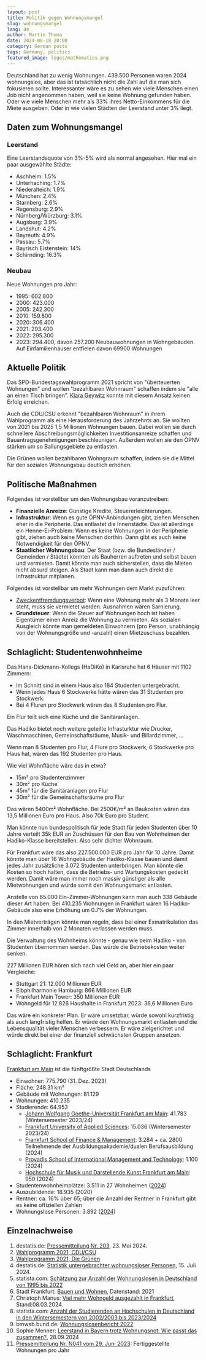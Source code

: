 ```yaml
---
layout: post
title: Politik gegen Wohnungsmangel
slug: wohnungsmangel
lang: de
author: Martin Thoma
date: 2024-08-18 20:00
category: German posts
tags: Germany, politics
featured_image: logos/mathematics.png
---
```

Deutschland hat zu wenig Wohnungen. 439.500 Personen waren 2024 wohnungslos,
aber das ist tatsächlich nicht die Zahl auf die man sich fokusieren sollte.
Interessanter wäre es zu sehen wie viele Menschen einen Job nicht angenommen
haben, weil sie keine Wohnung gefunden haben. Oder wie viele Menschen mehr als
33% ihres Netto-Einkommens für die Miete ausgeben. Oder in wie vielen Städten
der Leerstand unter 3% liegt.

## Daten zum Wohnungsmangel


### Leerstand

Eine Leerstandsquote von 3%-5% wird als normal angesehen. Hier mal ein paar
ausgewählte Städte:

* Aschheim: 1.5%
* Unterhaching: 1.7%
* Niederalteich: 1.9%
* München: 2.4%
* Starnberg: 2.6%
* Regensburg: 2.9%
* Nürnberg/Würzburg: 3.1%
* Augsburg: 3.9%
* Landshut: 4.2%
* Bayreuth: 4.9%
* Passau: 5.7%
* Bayrisch Eistenstein: 14%
* Schirnding: 16.3%

### Neubau

Neue Wohnungen pro Jahr:

* 1995: 602.800
* 2000: 423.000
* 2005: 242.300
* 2010: 159.800
* 2020: 306.400
* 2021: 293.400
* 2022: 295.300
* 2023: 294.400, davon 257.200 Neubauwohnungen in Wohngebäuden. Auf
        Einfamilienhäuser entfielen davon 69900 Wohnungen


## Aktuelle Politik

Das SPD-Bundestagswahlprogramm 2021 spricht von
"überteuerten Wohnungen" und wollen "bezahlbaren Wohnraum" schaffen indem sie
"alle an einen Tisch bringen". [Klara Geywitz](https://de.wikipedia.org/wiki/Klara_Geywitz)
konnte mit diesem Ansatz keinen Erfolg erreichen.

Auch die CDU/CSU erkennt "bezahlbaren Wohnraum" in ihrem Wahlprogramm als eine
Herausforderung des Jahrzehnts an. Sie wollten von 2021 bis 2025 1,5 Millionen
Wohnungen bauen. Dabei wollen sie durch schnellere Abschreibungsmöglichkeiten
Investitionsanreize schaffen und Bauantragsgenehmigungen beschleunigen. Außerdem
wollen sie den ÖPNV stärken um so Ballungsgebiete zu entlasten.

Die Grünen wollen bezahlbaren Wohngraum schaffen, indem sie die Mittel für den
sozialen Wohnungsbau deutlich erhöhen.

## Politische Maßnahmen

Folgendes ist vorstellbar um den Wohnungsbau voranzutreiben:

* **Finanzielle Anreize**: Günstige Kredite, Steuererleichterungen.
* **Infrastruktur**: Wenn es gute ÖPNV-Anbindungen gibt, ziehen Menschen eher
  in die Peripherie. Das entlastet die Innenstädte. Das ist allerdings ein
  Henne-Ei-Problem: Wenn es keine Wohnungen in der Peripherie gibt, ziehen auch
  keine Menschen dorthin. Dann gibt es auch keine Notwendigkeit für den ÖPNV.
* **Staatlicher Wohnungsbau**: Der Staat (bzw. die Bundesländer / Gemeinden / Städte)
  könnten als Bauherren auftreten und selbst bauen und vermieten. Damit könnte
  man auch sicherstellen, dass die Mieten nicht absurd steigen. Als Stadt
  kann man dann auch direkt die Infrastruktur mitplanen.

Folgendes ist vorstellbar um mehr Wohnungen dem Markt zuzuführen:

* [Zweckentfremdungsverbot](https://de.wikipedia.org/wiki/Wohnraumzweckentfremdung):
  Wenn eine Wohnung mehr als 3 Monate leer steht, muss sie vermietet werden.
  Ausnahmen wären Sarnierung.
* **Grundsteuer**: Wenn die Steuer auf Wohnungen hoch ist haben Eigentümer einen
  Anreiz die Wohnung zu vermieten. Als sozialen Ausgleich könnte man gemeldeten
  Einwohnern (pro Person, unabhängig von der Wohnungsgröße und -anzahl) einen
  Mietzuschuss bezahlen.


## Schlaglicht: Studentenwohnheime

Das Hans-Dickmann-Kollegs (HaDiKo) in Karlsruhe hat 6 Häuser mit 1102 Zimmern:

* Im Schnitt sind in einem Haus also 184 Studenten untergebracht.
* Wenn jedes Haus 6 Stockwerke hätte wären das 31 Studenten pro Stockwerk.
* Bei 4 Fluren pro Stockwerk wären das 8 Studenten pro Flur.

Ein Flur teilt sich eine Küche und die Sanitäranlagen.

Das Hadiko bietet noch weitere geteilte Infrasturktur wie Drucker,
Waschmaschinen, Gemeinschaftsräume, Musik- und Billardzimmer, ...

Wenn man 8 Studenten pro Flur, 4 Flure pro Stockwerk, 6 Stockwerke pro Haus hat,
wären das 192 Studenten pro Haus.

Wie viel Wohnfläche wäre das in etwa?

* 15m² pro Studentenzimmer
* 30m² pro Küche
* 45m² für die Sanitäranlagen pro Flur
* 30m² für die Gemeinschaftsräume pro Flur

Das wären 5400m² Wohnfläche. Bei 2500€/m² an Baukosten wären das 13,5 Millionen
Euro pro Haus. Also 70k Euro pro Student.

Man könnte nun bundespolitisch für jede Stadt für jeden Studenten über 10 Jahre
verteilt 35k EUR an Zuschüssen für den Bau von Wohnheimen der Hadiko-Klasse
bereitstellen. Also sehr dichter Wohnraum.

Für Frankfurt wäre das also 227.500.000 EUR pro Jahr für 10 Jahre. Damit könnte
man über 16 Wohngebäude der Hadiko-Klasse bauen und damit jedes Jahr zusätzliche
3.072 Studenten unterbringen. Man könnte die Kosten so hoch halten, dass die
Betriebs- und Wartungskosten gedeckt werden. Damit wäre man immer noch massiv
günstiger als alle Mietwohnungen und würde somit den Wohnungsmarkt entlasten.

Anstelle von 65.000 Ein-Zimmer-Wohnungen kann man auch 338 Gebäude dieser Art
haben. Bei 410.235 Wohnungen in Frankfurt wären 16 Hadiko-Gebäude also eine
Erhöhung um 0.7% der Wohnungen.

In den Mietverträgen könnte man regeln, dass bei einer Exmatrikulation das
Zimmer innerhalb von 2 Monaten verlassen werden muss.

Die Verwaltung des Wohnheims könnte - genau wie beim Hadiko - von Studenten
übernommen werden. Das würde die Betriebskosten weiter senken.


227 Millionen EUR hören sich nach viel Geld an, aber hier ein paar Vergleiche:

* Stuttgart 21: 12.000 Millionen EUR
* Elbphilharmonie Hamburg: 866 Millionen EUR
* Frankfurt Main Tower: 350 Millionen EUR
* Wohngeld für 12.826 Haushalte in Frankfurt 2023: 36,6 Millionen Euro


Das wäre ein konkreter Plan. Er wäre umsetzbar, würde sowohl kurzfristig als
auch langfristig helfen. Er würde den Wohnungsmarkt entlasten und die
Lebensqualität vieler Menschen verbessern. Er wäre zielgerichtet und würde
direkt bei einer der finanziell schwächsten Gruppen ansetzen.

## Schlaglicht: Frankfurt

[Frankfurt am Main](https://de.wikipedia.org/wiki/Frankfurt_am_Main) ist die
fünftgrößte Stadt Deutschlands

* Einwohner: 775.790 (31. Dez. 2023)
* Fläche: 248.31 km²
* Gebäude mit Wohnungen: 81.129
* Wohnungen: 410.235
* Studierende: 64.953
    * [Johann Wolfgang Goethe-Universität Frankfurt am Main](https://de.wikipedia.org/wiki/Johann_Wolfgang_Goethe-Universit%C3%A4t_Frankfurt_am_Main): 41.783 (Wintersemester 2023/24)
    * [Frankfurt University of Applied Sciences](https://de.wikipedia.org/wiki/Frankfurt_University_of_Applied_Sciences): 15.036 (Wintersemester 2023/24)
    * [Frankfurt School of Finance & Management](https://de.wikipedia.org/wiki/Frankfurt_School_of_Finance_%26_Management): 3.284 + ca. 2800 Teilnehmende der Ausbildungsakademie/dualen Berufsausbildung  (2024)
    * [Provadis School of International Management and Technology](https://de.wikipedia.org/wiki/Provadis_School_of_International_Management_and_Technology): 1.100 (2024)
    * [Hochschule für Musik und Darstellende Kunst Frankfurt am Main](https://de.wikipedia.org/wiki/Hochschule_f%C3%BCr_Musik_und_Darstellende_Kunst_Frankfurt_am_Main): 950 (2024)
* Studentenwohnheimplätze: 3.511 in 27 Wohnheimen ([2024](https://studiwohnen.com/studentenwohnheime-in/frankfurt-am-main))
* Auszubildende:  18.935 (2020)
* Rentner: ca. 16% über 65; über die Anzahl der Rentner in Frankfurt gibt es keine offiziellen Zahlen
* Wohnungslose Personen: 3.892 ([2024](https://www.faz.net/aktuell/rhein-main/frankfurt/obdachlosenhilfe-in-frankfurt-niemand-muss-auf-der-strasse-schlafen-19435699.html))


## Einzelnachweise

1. destatis.de: [Pressemitteilung Nr. 203](https://www.destatis.de/DE/Presse/Pressemitteilungen/2024/05/PD24_203_31121.html), 23. Mai 2024.
2. [Wahlprogramm 2021, CDU/CSU](https://www.cdu.de/artikel/ein-guter-plan-fuer-deutschland)
3. [Wahlprogramm 2021, Die Grünen](https://www.gruene.de/artikel/wahlprogramm-zur-bundestagswahl-2021)
4. destatis.de: [Statistik untergebrachter wohnungsloser Personen](https://www.destatis.de/DE/Themen/Gesellschaft-Umwelt/Soziales/Wohnungslosigkeit/_inhalt.html), 15. Juli 2024.
5. statista.com: [Schätzung zur Anzahl der Wohnungslosen in Deutschland von 1995 bis 2022](https://de.statista.com/statistik/daten/studie/36350/umfrage/anzahl-der-wohnungslosen-in-deutschland-seit-1995/)
6. Stadt Frankfurt: [Bauen und Wohnen](https://frankfurt.de/service-und-rathaus/daten-informationen-wissen/themen/bauen-und-wohnen), Datenstand: 2021
7. Christoph Manus: [Viel mehr Wohngeld ausgezahlt in Frankfurt](https://www.fr.de/frankfurt/viel-mehr-wohngeld-ausgezahlt-in-frankfurt-92879414.html), Stand:08.03.2024.
8. statista.com: [Anzahl der Studierenden an Hochschulen in Deutschland in den Wintersemestern von 2002/2003 bis 2023/2024](https://de.statista.com/statistik/daten/studie/221/umfrage/anzahl-der-studenten-an-deutschen-hochschulen/)
9. bmwsb.bund.de: [Wohnungslosenbericht 2022](https://www.bmwsb.bund.de/SharedDocs/downloads/Webs/BMWSB/DE/veroeffentlichungen/pm-kurzmeldung/wohnungslosenbericht-2022.html)
10. Sophie Menner: [Leerstand in Bayern trotz Wohnungsnot: Wie passt das zusammen?](https://www.br.de/nachrichten/bayern/leerstand-in-bayern-und-wohnungsnot-wie-passt-das-zusammen,UIa6oLh), 28.09.2024
11. [Pressemitteilung Nr. N041 vom 29. Juni 2023](https://www.destatis.de/DE/Presse/Pressemitteilungen/2023/06/PD23_N041_31.html): Fertiggestellte Wohnungen pro Jahr
